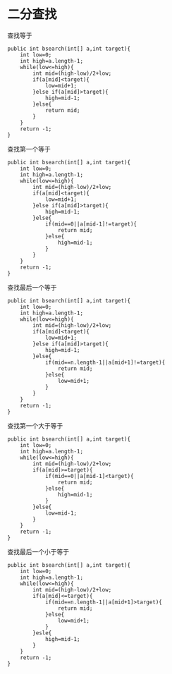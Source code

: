 # 二分查找
查找等于

	public int bsearch(int[] a,int target){
		int low=0;
		int high=a.length-1;
		while(low<=high){
			int mid=(high-low)/2+low;
			if(a[mid]<target){
				low=mid+1;
			}else if(a[mid]>target){
				high=mid-1;
			}else{
				return mid;
			}
		}
		return -1;
	}
	
查找第一个等于

	public int bsearch(int[] a,int target){
		int low=0;
		int high=a.length-1;
		while(low<=high){
			int mid=(high-low)/2+low;
			if(a[mid]<target){
				low=mid+1;
			}else if(a[mid]>target){
				high=mid-1;
			}else{
				if(mid==0||a[mid-1]!=target){
					return mid;
				}else{
					high=mid-1;
				}
			}
		}
		return -1;
	}

查找最后一个等于

	public int bsearch(int[] a,int target){
		int low=0;
		int high=a.length-1;
		while(low<=high){
			int mid=(high-low)/2+low;
			if(a[mid]<target){
				low=mid+1;
			}else if(a[mid]>target){
				high=mid-1;
			}else{
				if(mid==n.length-1||a[mid+1]!=target){
					return mid;
				}else{
					low=mid+1;
				}
			}
		}
		return -1;
	}
	
查找第一个大于等于

	public int bsearch(int[] a,int target){
		int low=0;
		int high=a.length-1;
		while(low<=high){
			int mid=(high-low)/2+low;
			if(a[mid]>=target){
				if(mid==0||a[mid-1]<target){
					return mid;
				}else{
					high=mid-1;
				}
			}else{
				low=mid-1;
			}
		}
		return -1;
	}
	
查找最后一个小于等于

	public int bsearch(int[] a,int target){
		int low=0;
		int high=a.length-1;
		while(low<=high){
			int mid=(high-low)/2+low;
			if(a[mid]<=target){
				if(mid==n.length-1||a[mid+1]>target){
					return mid;
				}else{
					low=mid+1;
				}
			}esle{
				high=mid-1;
			}
		}
		return -1;
	}
